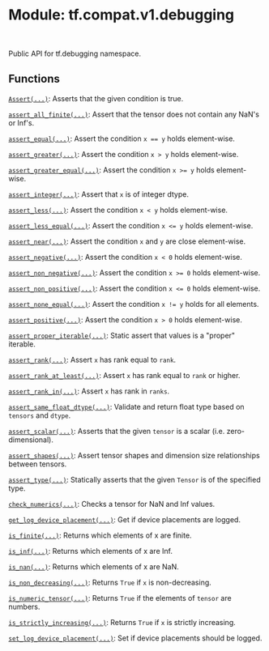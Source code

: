 <div itemscope itemtype="http://developers.google.com/ReferenceObject">
<meta itemprop="name" content="tf.compat.v1.debugging" />
<meta itemprop="path" content="Stable" />
</div>

# Module: tf.compat.v1.debugging


<table class="tfo-notebook-buttons tfo-api" align="left">
</table>



Public API for tf.debugging namespace.



## Functions

[`Assert(...)`](../../../tf/debugging/Assert.md): Asserts that the given condition is true.

[`assert_all_finite(...)`](../../../tf/compat/v1/verify_tensor_all_finite.md): Assert that the tensor does not contain any NaN's or Inf's.

[`assert_equal(...)`](../../../tf/compat/v1/assert_equal.md): Assert the condition `x == y` holds element-wise.

[`assert_greater(...)`](../../../tf/compat/v1/assert_greater.md): Assert the condition `x > y` holds element-wise.

[`assert_greater_equal(...)`](../../../tf/compat/v1/assert_greater_equal.md): Assert the condition `x >= y` holds element-wise.

[`assert_integer(...)`](../../../tf/compat/v1/assert_integer.md): Assert that `x` is of integer dtype.

[`assert_less(...)`](../../../tf/compat/v1/assert_less.md): Assert the condition `x < y` holds element-wise.

[`assert_less_equal(...)`](../../../tf/compat/v1/assert_less_equal.md): Assert the condition `x <= y` holds element-wise.

[`assert_near(...)`](../../../tf/compat/v1/assert_near.md): Assert the condition `x` and `y` are close element-wise.

[`assert_negative(...)`](../../../tf/compat/v1/assert_negative.md): Assert the condition `x < 0` holds element-wise.

[`assert_non_negative(...)`](../../../tf/compat/v1/assert_non_negative.md): Assert the condition `x >= 0` holds element-wise.

[`assert_non_positive(...)`](../../../tf/compat/v1/assert_non_positive.md): Assert the condition `x <= 0` holds element-wise.

[`assert_none_equal(...)`](../../../tf/compat/v1/assert_none_equal.md): Assert the condition `x != y` holds for all elements.

[`assert_positive(...)`](../../../tf/compat/v1/assert_positive.md): Assert the condition `x > 0` holds element-wise.

[`assert_proper_iterable(...)`](../../../tf/debugging/assert_proper_iterable.md): Static assert that values is a "proper" iterable.

[`assert_rank(...)`](../../../tf/compat/v1/assert_rank.md): Assert `x` has rank equal to `rank`.

[`assert_rank_at_least(...)`](../../../tf/compat/v1/assert_rank_at_least.md): Assert `x` has rank equal to `rank` or higher.

[`assert_rank_in(...)`](../../../tf/compat/v1/assert_rank_in.md): Assert `x` has rank in `ranks`.

[`assert_same_float_dtype(...)`](../../../tf/debugging/assert_same_float_dtype.md): Validate and return float type based on `tensors` and `dtype`.

[`assert_scalar(...)`](../../../tf/compat/v1/assert_scalar.md): Asserts that the given `tensor` is a scalar (i.e. zero-dimensional).

[`assert_shapes(...)`](../../../tf/compat/v1/debugging/assert_shapes.md): Assert tensor shapes and dimension size relationships between tensors.

[`assert_type(...)`](../../../tf/compat/v1/assert_type.md): Statically asserts that the given `Tensor` is of the specified type.

[`check_numerics(...)`](../../../tf/debugging/check_numerics.md): Checks a tensor for NaN and Inf values.

[`get_log_device_placement(...)`](../../../tf/debugging/get_log_device_placement.md): Get if device placements are logged.

[`is_finite(...)`](../../../tf/math/is_finite.md): Returns which elements of x are finite.

[`is_inf(...)`](../../../tf/math/is_inf.md): Returns which elements of x are Inf.

[`is_nan(...)`](../../../tf/math/is_nan.md): Returns which elements of x are NaN.

[`is_non_decreasing(...)`](../../../tf/math/is_non_decreasing.md): Returns `True` if `x` is non-decreasing.

[`is_numeric_tensor(...)`](../../../tf/debugging/is_numeric_tensor.md): Returns `True` if the elements of `tensor` are numbers.

[`is_strictly_increasing(...)`](../../../tf/math/is_strictly_increasing.md): Returns `True` if `x` is strictly increasing.

[`set_log_device_placement(...)`](../../../tf/debugging/set_log_device_placement.md): Set if device placements should be logged.

